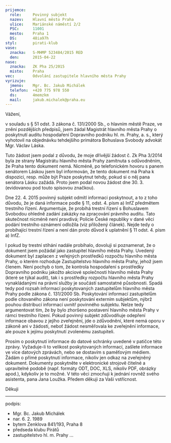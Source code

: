 ```yaml
---
prijemce: 
  role:     Povinný subjekt
  nazev:    Hlavní město Praha
  ulice:    Mariánské náměstí 2/2
  PSC:      11001
  mesto:    Praha 1
  DS:       48ia97h
styl:       pirati-klub
vase:
  znacka:   S-MHMP 523484/2015 RED
  den:      2015-04-22
nase:
  znacka:   ZK Pha 25/2015
  misto:    Praha
vec:        Odvolání zastupitele hlavního města Prahy
vyrizuje:   
  jmeno:    Mgr. Bc. Jakub Michálek
  telefon:  +420 775 978 550
  ds:       4memzkm
  mail:     jakub.michalek@praha.eu
---
```


Vážení,

v souladu s § 51 odst. 3 zákona č. 131/2000 Sb., o hlavním městě Praze, ve znění pozdějších předpisů, jsem žádal Magistrát hlavního města Prahy o poskytnutí auditu hospodaření Dopravního podniku hl. m. Prahy, a. s., který vyhotovil na objednávku tehdejšího primátora Bohuslava Svobody advokát Mgr. Václav Láska.

Tuto žádost jsem podal z důvodu, že moje dřívější žádost č. Zk Pha 3/2014 byla ze strany Magistrátu hlavního města Prahy zamítnuta s odůvodněním, že Praha tento dokument nemá. Nicméně, po telefonickém hovoru s panem senátorem Láskou jsem byl informován, že tento dokument má Praha k dispozici, resp. může být Praze poskytnut tehdy, pokud si o něj pana senátora Lásku zažádá. Proto jsem podal novou žádost dne 30. 3. (evidovanou pod touto spisovou značkou). 

Dne 22. 4. 2015 povinný subjekt odmítl informaci poskytnout, a to z toho důvodu, že je daná informace podle § 11, odst. 4. písm a) InfZ předmětem trestního řízení. Argumentuje, že probíhá trestní řízení s Bohuslavem Svobodou ohledně zadání zakázky na zpracování právního auditu. Tato skutečnost nicméně není pravdivá; Policie České republiky v dané věci podání trestního oznámení odložila (viz přiložený článek). Nejde tedy o probíhající trestní řízení a není dán proto důvod k uplatnění § 11 odst. 4. písm a) InfZ.

I pokud by trestní stíhání nadále probíhalo, dovoluji si poznamenat, že o dokument jsem požádal jako zastupitel hlavního města Prahy. Uvedený dokument byl zaplacen z veřejných prostředků rozpočtu hlavního města Prahy, o kterém rozhoduje Zastupitelstvo hlavního města Prahy, jehož jsem členem. Není pochyb o tom, že kontrola hospodaření s prostředky Dopravního podniku jakožto akciové společnosti hlavního města Prahy (které se týkal audit), tak i s prostředky rozpočtu hlavního města Prahy vynakládanými na právní služby je součástí samostatné působnosti. Spadá tedy pod rozsah informací poskytovaných zastupitelům hlavního města Prahy podle zákona č. 131/2000 Sb. Poskytování informací zastupitelům podle citovaného zákona není poskytování externím subjektům, nýbrž pouhou distribucí informací uvnitř povinného subjektu. Nelze tedy argumentovat tím, že by bylo zhoršeno postavení hlavního města Prahy v rámci trestního řízení. Pokud povinný subjekt zdůvodňuje odepření informace obavou z jejího zveřejnění, jde o zdůvodnění, které nemá oporu v zákoně ani v žádosti, neboť žádost nesměřovala ke zveřejnění informace, ale pouze k jejímu poskytnutí zvolenému zastupiteli. 

Prosím o poskytnutí informace do datové schránky uvedené v patičce této zprávy. Vyžaduje-li to velikost poskytovaných informací, zašlete informace ve více datových zprávách, nebo se dostavím s paměťovým médiem. Žádám o přímé poskytnutí informace, nikoliv jen odkaz na zveřejněný dokument. Dokumenty poskytněte v elektronické strojově čitelné a upravitelné podobě (např. formáty ODT, DOC, XLS, nikoliv PDF, obrázky apod.), kdykoliv je to možné. V této věci zmocňuji k jednání rovněž svého asistenta, pana Jana Loužka. Předem děkuji za Vaši vstřícnost.

Děkuji 

---
podpis: 
  - Mgr. Bc. Jakub Michálek
  - nar. 6. 2. 1989
  - bytem Zenklova 841/193, Praha 8
  - předseda klubu Pirátů
  - zastupitelstvo hl. m. Prahy
...
